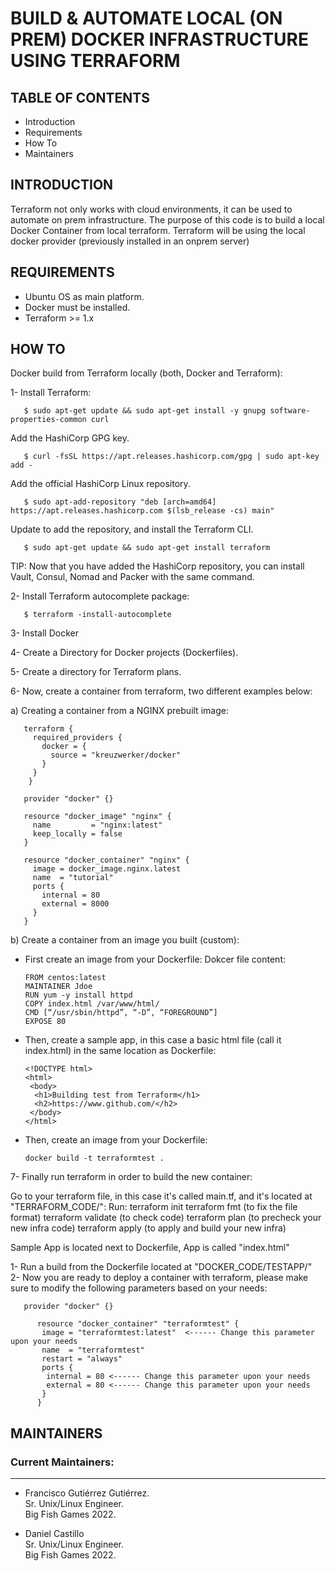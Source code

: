 # BUILD & AUTOMATE LOCAL (ON PREM) DOCKER INFRASTRUCTURE USING TERRAFORM


## TABLE OF CONTENTS

* Introduction
* Requirements
* How To
* Maintainers


## INTRODUCTION

Terraform not only works with cloud environments, it can be used to automate on prem infrastructure.
The purpose of this code is to build a local Docker Container from local terraform.
Terraform will be using the local docker provider (previously installed in an onprem server)


## REQUIREMENTS

- Ubuntu OS as main platform.
- Docker must be installed.
- Terraform >= 1.x


## HOW TO

Docker build from Terraform locally (both, Docker and Terraform):

1- Install Terraform: 

       $ sudo apt-get update && sudo apt-get install -y gnupg software-properties-common curl

   Add the HashiCorp GPG key.  
   
       $ curl -fsSL https://apt.releases.hashicorp.com/gpg | sudo apt-key add -

   Add the official HashiCorp Linux repository. 
   
       $ sudo apt-add-repository "deb [arch=amd64] https://apt.releases.hashicorp.com $(lsb_release -cs) main"

   Update to add the repository, and install the Terraform CLI.  
   
       $ sudo apt-get update && sudo apt-get install terraform

   TIP: Now that you have added the HashiCorp repository, you can install Vault, Consul, Nomad and Packer with the same command.  

2- Install Terraform autocomplete package: 

       $ terraform -install-autocomplete  

3- Install Docker  

4- Create a Directory for Docker projects (Dockerfiles).  

5- Create a directory for Terraform plans.  

6- Now, create a container from terraform, two different examples below:  
 
a) Creating a container from a NGINX prebuilt image:  

       terraform {
         required_providers {
           docker = {
             source = "kreuzwerker/docker"
           }
         }
        }

       provider "docker" {}

       resource "docker_image" "nginx" {
         name         = "nginx:latest"
         keep_locally = false
       }

       resource "docker_container" "nginx" {
         image = docker_image.nginx.latest
         name  = "tutorial"
         ports {
           internal = 80
           external = 8000
         }
       }

b) Create a container from an image you built (custom):

   - First create an image from your Dockerfile:
     Dokcer file content:

         FROM centos:latest
         MAINTAINER Jdoe
         RUN yum -y install httpd
         COPY index.html /var/www/html/
         CMD [“/usr/sbin/httpd”, “-D”, “FOREGROUND”]
         EXPOSE 80
  
   - Then, create a sample app, in this case a basic html file (call it index.html) in the same location as Dockerfile:
 
         <!DOCTYPE html>
         <html>
          <body>
           <h1>Building test from Terraform</h1>
           <h2>https://www.github.com/</h2>
          </body>
         </html>

   - Then, create an image from your Dockerfile:
   
         docker build -t terraformtest .

7- Finally run terraform in order to build the new container:

   Go to your terraform file, in this case it's called main.tf,
   and it's located at "TERRAFORM_CODE/":
   Run: terraform init
        terraform fmt (to fix the file format)
        terraform validate (to check code)
        terraform plan (to precheck your new infra code)
        terraform apply (to apply and build your new infra)

   Sample App is located next to Dockerfile, App is called "index.html"

   1- Run a build from the Dockerfile located at "DOCKER_CODE/TESTAPP/"  
   2- Now you are ready to deploy a container with terraform, please make sure to modify
      the following parameters based on your needs:  


       provider "docker" {}

          resource "docker_container" "terraformtest" {
           image = "terraformtest:latest"  <------ Change this parameter upon your needs
           name  = "terraformtest"
           restart = "always"
           ports {
            internal = 80 <------ Change this parameter upon your needs
            external = 80 <------ Change this parameter upon your needs
           }
          }


## MAINTAINERS

### Current Maintainers:
--------------------
 * Francisco Gutiérrez Gutiérrez.  
   Sr. Unix/Linux Engineer.  
   Big Fish Games 2022.
   
 * Daniel Castillo  
   Sr. Unix/Linux Engineer.  
   Big Fish Games 2022.
